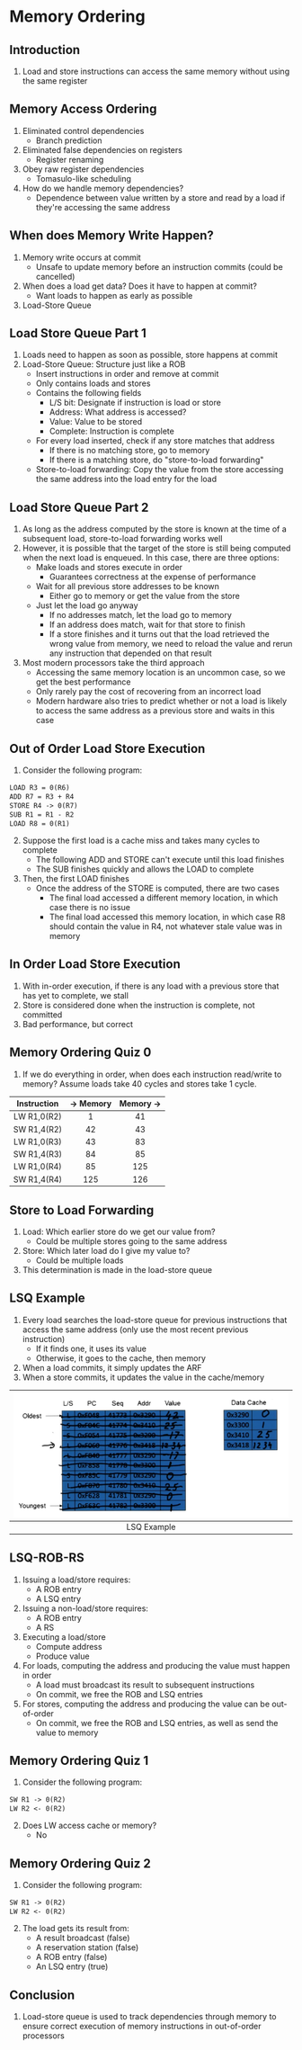 # Memory Ordering

## Introduction

1. Load and store instructions can access the same memory without using the same
register

## Memory Access Ordering

1. Eliminated control dependencies
    * Branch prediction
2. Eliminated false dependencies on registers
    * Register renaming
3. Obey raw register dependencies
    * Tomasulo-like scheduling
4. How do we handle memory dependencies?
    * Dependence between value written by a store and read by a load if they're
    accessing the same address

## When does Memory Write Happen?

1. Memory write occurs at commit
    * Unsafe to update memory before an instruction commits (could be cancelled)
2. When does a load get data? Does it have to happen at commit?
    * Want loads to happen as early as possible
3. Load-Store Queue

## Load Store Queue Part 1

1. Loads need to happen as soon as possible, store happens at commit
2. Load-Store Queue: Structure just like a ROB
    * Insert instructions in order and remove at commit
    * Only contains loads and stores
    * Contains the following fields
        - L/S bit: Designate if instruction is load or store
        - Address: What address is accessed?
        - Value: Value to be stored
        - Complete: Instruction is complete
    * For every load inserted, check if any store matches that address
        - If there is no matching store, go to memory
        - If there is a matching store, do "store-to-load forwarding"
    * Store-to-load forwarding: Copy the value from the store accessing the same
    address into the load entry for the load

## Load Store Queue Part 2

1. As long as the address computed by the store is known at the time of a
subsequent load, store-to-load forwarding works well
2. However, it is possible that the target of the store is still being computed
when the next load is enqueued. In this case, there are three options:
    * Make loads and stores execute in order
        - Guarantees correctness at the expense of performance
    * Wait for all previous store addresses to be known
        - Either go to memory or get the value from the store
    * Just let the load go anyway
        - If no addresses match, let the load go to memory
        - If an address does match, wait for that store to finish
        - If a store finishes and it turns out that the load retrieved the wrong
        value from memory, we need to reload the value and rerun any instruction
        that depended on that result
3. Most modern processors take the third approach
    * Accessing the same memory location is an uncommon case, so we get the best
    performance
    * Only rarely pay the cost of recovering from an incorrect load
    * Modern hardware also tries to predict whether or not a load is likely to
    access the same address as a previous store and waits in this case

## Out of Order Load Store Execution

1. Consider the following program:

```
LOAD R3 = 0(R6)
ADD R7 = R3 + R4
STORE R4 -> 0(R7)
SUB R1 = R1 - R2
LOAD R8 = 0(R1)
```

2. Suppose the first load is a cache miss and takes many cycles to complete
    * The following ADD and STORE can't execute until this load finishes
    * The SUB finishes quickly and allows the LOAD to complete
3. Then, the first LOAD finishes
    * Once the address of the STORE is computed, there are two cases
        - The final load accessed a different memory location, in which case
        there is no issue
        - The final load accessed this memory location, in which case R8 should
        contain the value in R4, not whatever stale value was in memory

## In Order Load Store Execution

1. With in-order execution, if there is any load with a previous store that has
yet to complete, we stall
2. Store is considered done when the instruction is complete, not committed
3. Bad performance, but correct

## Memory Ordering Quiz 0

1. If we do everything in order, when does each instruction read/write to memory?
Assume loads take 40 cycles and stores take 1 cycle.

| Instruction | -> Memory | Memory -> |
|:-----------:|:---------:|:---------:|
| LW R1,0(R2) | 1         | 41        |
| SW R1,4(R2) | 42        | 43        |
| LW R1,0(R3) | 43        | 83        |
| SW R1,4(R3) | 84        | 85        |
| LW R1,0(R4) | 85        | 125       |
| SW R1,4(R4) | 125       | 126       |

## Store to Load Forwarding

1. Load: Which earlier store do we get our value from?
    * Could be multiple stores going to the same address
2. Store: Which later load do I give my value to?
    * Could be multiple loads
3. This determination is made in the load-store queue

## LSQ Example

1. Every load searches the load-store queue for previous instructions that 
access the same address (only use the most recent previous instruction)
    * If it finds one, it uses its value
    * Otherwise, it goes to the cache, then memory
2. When a load commits, it simply updates the ARF
3. When a store commits, it updates the value in the cache/memory

| ![example](images/memory_ordering_lsq_example.png) |
|:--:|
| LSQ Example |

## LSQ-ROB-RS

1. Issuing a load/store requires:
    * A ROB entry
    * A LSQ entry
2. Issuing a non-load/store requires:
    * A ROB entry
    * A RS
3. Executing a load/store
    * Compute address
    * Produce value
4. For loads, computing the address and producing the value must happen in order
    * A load must broadcast its result to subsequent instructions
    * On commit, we free the ROB and LSQ entries
5. For stores, computing the address and producing the value can be out-of-order
    * On commit, we free the ROB and LSQ entries, as well as send the value to
    memory

## Memory Ordering Quiz 1

1. Consider the following program:

```
SW R1 -> 0(R2)
LW R2 <- 0(R2)
```

2. Does LW access cache or memory?
    * No

## Memory Ordering Quiz 2

1. Consider the following program:

```
SW R1 -> 0(R2)
LW R2 <- 0(R2)
```

2. The load gets its result from:
    * A result broadcast (false)
    * A reservation station (false)
    * A ROB entry (false)
    * An LSQ entry (true)

## Conclusion

1. Load-store queue is used to track dependencies through memory to ensure
correct execution of memory instructions in out-of-order processors
